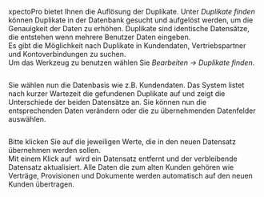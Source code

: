 <!DOCTYPE html>
<html>
<head>
<meta charset="utf-8">
<meta name="viewport" content="width=device-width, initial-scale=1.0">
<title>910_Duplikte_finden.md</title>
<link rel="stylesheet" href="https://stackedit.io/res-min/themes/base.css" />
<script type="text/javascript" src="https://cdn.mathjax.org/mathjax/latest/MathJax.js?config=TeX-AMS_HTML"></script>
</head>
<body><div class="container"><p>xpectoPro bietet Ihnen die Auflösung der Duplikate. Unter <em>Duplikate finden</em> können Duplikate in der Datenbank gesucht und aufgelöst werden, um die Genauigkeit der Daten zu erhöhen. Duplikate sind identische Datensätze, die entstehen wenn mehrere Benutzer Daten eingeben. <br>
Es gibt die Möglichkeit nach Duplikate in Kundendaten, Vertriebspartner und Kontoverbindungen zu suchen. <br>
Um das Werkzeug zu benutzen wählen Sie <em>Bearbeiten → Duplikate finden</em>. </p>

<p><img src="http://xpecto.github.io/docs/img/img_1421242451087.png" alt="" title=""></p>

<p>Sie wählen nun die Datenbasis wie z.B. Kundendaten. Das System listet nach kurzer Wartezeit die gefundenen Duplikate auf und zeigt die Unterschiede der beiden Datensätze an. Sie können nun die entsprechenden Daten verändern oder die zu übernehmenden Datenfelder auswählen. </p>

<p><img src="http://xpecto.github.io/docs/img/img_1439546284557.png" alt="" title=""></p>

<p>Bitte klicken Sie auf die jeweiligen Werte, die in den neuen Datensatz übernehmen werden sollen. <br>
Mit einem Klick auf <img src="http://xpecto.github.io/docs/img/img_1421247414670.png" alt="" title=""> wird ein Datensatz entfernt und der verbleibende Datensatz aktualisiert. Alle Daten die zum alten Kunden gehören wie Verträge, Provisionen und Dokumente werden automatisch auf den neuen Kunden übertragen.</p></div></body>
</html>